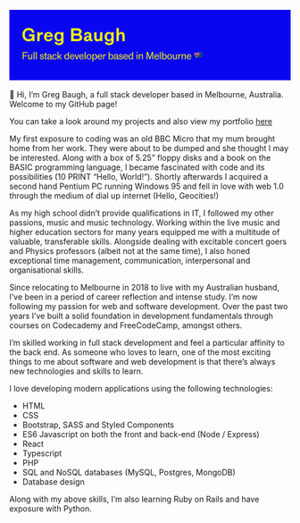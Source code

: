 ![](/GBaugh.jpg)

👋 Hi, I’m Greg Baugh, a full stack developer based in Melbourne, Australia. Welcome to my GitHub page!

You can take a look around my projects and also view my portfolio [here](https://gregbaughdev.github.io/index.html)

My first exposure to coding was an old BBC Micro that my mum brought home from her work. They were about to be dumped and she thought I may be interested. Along with a box of 5.25” floppy disks and a book on the BASIC programming language, I became fascinated with code and its possibilities (10 PRINT “Hello, World!”). Shortly afterwards I acquired a second hand Pentium PC running Windows 95 and fell in love with web 1.0 through the medium of dial up internet (Hello, Geocities!)

As my high school didn’t provide qualifications in IT, I followed my other passions, music and music technology. Working within the live music and higher education sectors for many years equipped me with a multitude of valuable, transferable skills. Alongside dealing with excitable concert goers and Physics professors (albeit not at the same time), I also honed exceptional time management, communication, interpersonal and organisational skills.

Since relocating to Melbourne in 2018 to live with my Australian husband, I’ve been in a period of career reflection and intense study. I’m now following my passion for web and software development. Over the past two years I’ve built a solid foundation in development fundamentals through courses on Codecademy and FreeCodeCamp, amongst others.

I’m skilled working in full stack development and feel a particular affinity to the back end. As someone who loves to learn, one of the most exciting things to me about software and web development is that there’s always new technologies and skills to learn.

I love developing modern applications using the following technologies:
- HTML
- CSS
- Bootstrap, SASS and Styled Components
- ES6 Javascript on both the front and back-end (Node / Express)
- React
- Typescript
- PHP
- SQL and NoSQL databases (MySQL, Postgres, MongoDB)
- Database design

Along with my above skills, I’m also learning Ruby on Rails and have exposure with Python.
